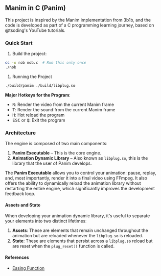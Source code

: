 ## Manim in C (Panim)

This project is inspired by the Manim implementation from 3b1b, and the code is developed as part of a C programming learning journey, based on @tsoding's YouTube tutorials.

### Quick Start
1. Build the project:
```bash
cc -o nob nob.c  # Run this only once
./nob
```

1. Running the Project
```bash
./build/panim ./build/libplug.so
```

**Major Hotkeys for the Program**:
- <kbd>R</kbd>: Render the video from the current Manim frame
- <kbd>T</kbd>: Render the sound from the current Manim frame
- <kbd>H</kbd>: Hot reload the program
- <kbd>ESC</kbd> or <kbd>Q</kbd>: Exit the program

### Architecture

The engine is composed of two main components:

1. **Panim Executable** – This is the core engine.
2. **Animation Dynamic Library** – Also known as `libplug.so`, this is the library that the user of Panim develops.

The **Panim Executable** allows you to control your animation: pause, replay, and, most importantly, render it into a final video using FFmpeg. It also offers the ability to dynamically reload the animation library without restarting the entire engine, which significantly improves the development feedback loop.

#### Assets and State

When developing your animation dynamic library, it's useful to separate your elements into two distinct lifetimes:

1. **Assets**: These are elements that remain unchanged throughout the animation but are reloaded whenever the `libplug.so` is reloaded.
2. **State**: These are elements that persist across a `libplug.so` reload but are reset when the `plug_reset()` function is called.


#### References
- [Easing Function](https://easings.net/)